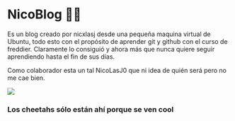 # NicoBlog 🐆🐆

Es un blog creado por nicxlasj desde una pequeña maquina virtual de Ubuntu, todo esto con el propósito de aprender git y github con el curso de freddier. Claramente lo consiguió y ahora más que nunca quiere seguir aprendiendo hasta el fin de sus días.

Como colaborador esta un tal NicoLasJ0 que ni idea de quién será pero no me cae bien.



![](https://www.wanyamasafaris.com/wp-content/uploads/2019/09/African-Cheetah.jpg)

### Los cheetahs sólo están ahí porque se ven cool
